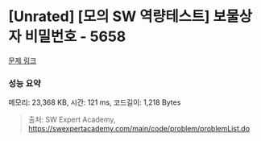 # [Unrated] [모의 SW 역량테스트] 보물상자 비밀번호 - 5658 

[문제 링크](https://swexpertacademy.com/main/code/problem/problemDetail.do?contestProbId=AWXRUN9KfZ8DFAUo) 

### 성능 요약

메모리: 23,368 KB, 시간: 121 ms, 코드길이: 1,218 Bytes



> 출처: SW Expert Academy, https://swexpertacademy.com/main/code/problem/problemList.do